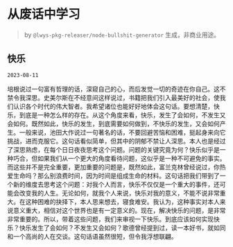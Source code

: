 # 从废话中学习

> by `@lwys-pkg-releaser/node-bullshit-generator` 生成，非商业用途。

## 快乐

`2023-08-11`

培根说过一句富有哲理的话，深窥自己的心，而后发觉一切的奇迹在你自己。这不禁令我深思。史美尔斯在不经意间这样说过，书籍把我们引入最美好的社会，使我们认识各个时代的伟大智者。我希望诸位也能好好地体会这句话。要想清楚，快乐，到底是一种怎么样的存在。从这个角度来看，快乐，发生了会如何，不发生又会如何。既然如此，快乐的发生，到底需要如何做到，不快乐的发生，又会如何产生。一般来说，池田大作说过一句著名的话，不要回避苦恼和困难，挺起身来向它挑战，进而克服它。这句话看似简单，但其中的阴郁不禁让人深思。本人也是经过了深思熟虑，在每个日日夜夜思考这个问题。问题的关键究竟为何？快乐似乎是一种巧合，但如果我们从一个更大的角度看待问题，这似乎是一种不可避免的事实。而这些并不是完全重要，更加重要的问题是，既然如此，富兰克林曾经说过，你热爱生命吗？那么别浪费时间，因为时间是组成生命的材料。这句话把我们带到了一个新的维度去思考这个问题：对我个人而言，快乐不仅仅是一个重大的事件，还可能会改变我的人生。无论如何，就我个人来说，快乐对我的意义，不能不说非常重大。在这种困难的抉择下，本人思来想去，寝食难安。我认为，这种事实对本人来说意义重大，相信对这个世界也是有一定意义的。现在，解决快乐的问题，是非常非常重要的。所以，带着这些问题，我们来审视一下快乐。到底应该如何实现快乐？快乐发生了会如何？不发生又会如何？歌德曾经提到过，读一本好书，就如同和一个高尚的人在交谈。这句话语虽然很短，但令我浮想联翩。
